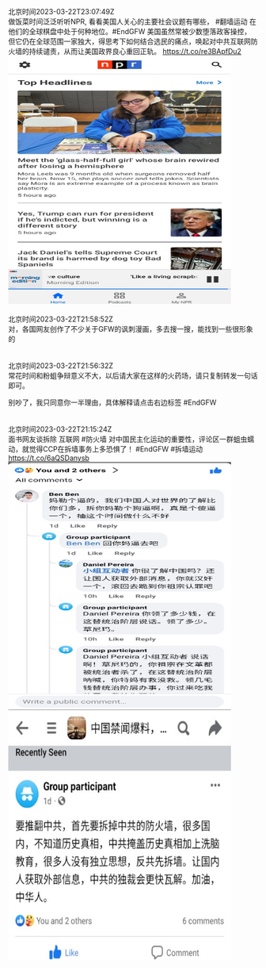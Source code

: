 北京时间2023-03-22T23:07:49Z<br>做饭菜时间泛泛听听NPR, 看看美国人关心的主要社会议题有哪些， #翻墙运动 在他们的全球棋盘中处于何种地位。#EndGFW 美国虽然常被少数堕落政客操控，但它仍在全球范围一家独大，得思考下如何结合选民的痛点，唤起对中共互联网防火墙的持续谴责，从而让美国政界良心重回正轨。 https://t.co/re3BApfDu2<br><img src='/temp/image/2023/w-Month-3/1638558102319661061_0.jpg' width='450' height='500'><br><br>北京时间2023-03-22T21:58:52Z<br>对，各国网友创作了不少关于GFW的讽刺漫画，多去搜一搜，能找到一些很形象的<br><br><br>北京时间2023-03-22T21:56:32Z<br>常花时间和粉蛆争辩意义不大，以后请大家在这样的火药场，请只复制转发一句话即可。

别吵了，我只同意你一半理由，具体解释请点击右边标签  #EndGFW<br><br><br>北京时间2023-03-22T21:15:24Z<br>面书网友谈拆除 互联网 #防火墙 对中国民主化运动的重要性，评论区一群蛆虫蠕动，就觉得CCP在拆墙事务上多恐惧了！
#EndGFW #拆墙运动 https://t.co/6aQSDanysb<br><img src='/temp/image/2023/w-Month-3/1638529812653563904_0.jpg' width='450' height='500'><img src='/temp/image/2023/w-Month-3/1638529812653563904_1.jpg' width='450' height='500'><br><br>